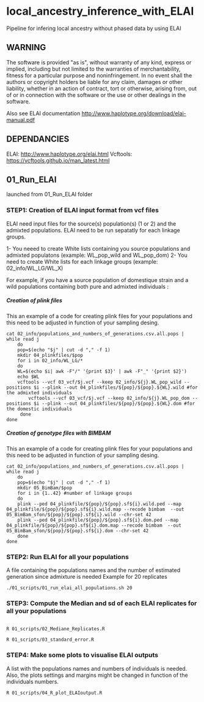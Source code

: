 # local_ancestry_inference_with_ELAI

Pipeline for infering local ancestry without phased data by using ELAI 

## WARNING

The software is provided "as is", without warranty of any kind, express or implied, including but not limited to the warranties of merchantability, fitness for a particular purpose and noninfringement. In no event shall the authors or copyright holders be liable for any claim, damages or other liability, whether in an action of contract, tort or otherwise, arising from, out of or in connection with the software or the use or other dealings in the software.

Also see ELAI documentation http://www.haplotype.org/download/elai-manual.pdf



## DEPENDANCIES

ELAI: http://www.haplotype.org/elai.html
Vcftools: https://vcftools.github.io/man_latest.html

## 01_Run_ELAI
launched from 01_Run_ELAI folder 

### STEP1: Creation of ELAI input format from vcf files

ELAI need input files for the source(s) population(s) (1 or 2) and the admixted populations. 
ELAI need to be run sepatatly for each linkage groups.

1- You neeed to create White lists containing you source populations and admixted populatons (example: WL_pop_wild and WL_pop_dom)
2- You need to create White lists for each linkage groups (example: 02_info/WL_LG/WL_X) 

For example, if you have a source population of domestique strain and a wild populations containing both pure and admixted individuals : 
##### Creation of plink files 
This an example of a code for creating plink files for your populations and this need to be adjusted in function of your sampling desing. 

```
cat 02_info/populations_and_numbers_of_generations.csv.all.pops | while read j
    do
    pop=$(echo "$j" | cut -d "," -f 1)
    mkdir 04_plinkfiles/$pop
    for i in 02_info/WL_LG/*
	do
	WL=$(echo $i| awk -F"/" '{print $3}' | awk -F"_" '{print $2}')
	echo $WL
	vcftools --vcf 03_vcf/$j.vcf --keep 02_info/${j}.WL_pop_wild --positions $i --plink --out 04_plinkfiles/${pop}/${pop}.${WL}.wild #for the admixted individuals
        vcftools --vcf 03_vcf/$j.vcf --keep 02_info/${j}.WL_pop_dom --positions $i --plink --out 04_plinkfiles/${pop}/${pop}.${WL}.dom #for the domestic individuals
     done 
done
  ```
  
 
##### Creation of genotype files with BIMBAM
This an example of a code for creating plink files for your populations and this need to be adjusted in function of your sampling desing. 
```
cat 02_info/populations_and_numbers_of_generations.csv.all.pops | while read j
    do
    pop=$(echo "$j" | cut -d "," -f 1)
    mkdir 05_BimBam/$pop
    for i in {1..42} #number of linkage groups
	do
	plink --ped 04_plinkfile/${pop}/${pop}.sf${i}.wild.ped --map 04_plinkfile/${pop}/${pop}.sf${i}.wild.map --recode bimbam  --out 05_BimBam_sfon/${pop}/${pop}.sf${i}.wild --chr-set 42
	plink --ped 04_plinkfile/${pop}/${pop}.sf${i}.dom.ped --map 04_plinkfile/${pop}/${pop}.sf${i}.dom.map --recode bimbam  --out 05_BimBam_sfon/${pop}/${pop}.sf${i}.dom --chr-set 42
	done
done	

```


### STEP2: Run ELAI for all your populations
  
  A file containing the populations names and the number of estimated generation since admixture is needed
  Example for 20 replicates 
  
  ```
  ./01_scripts/01_run_elai_all_populations.sh 20
  
  ```
  
  ### STEP3: Compute the Median and sd of each ELAI replicates for all your populations

```

R 01_scripts/02_Mediane_Replicates.R

R 01_scripts/03_standard_error.R

```

  ### STEP4: Make some plots to visualise ELAI outputs 
  
 A list with the populations names and numbers of individuals is needed. 
 Also, the plots settings and margins might be changed in function of the individuals numbers.
 
  ```
  R 01_scripts/04_R_plot_ELAIoutput.R
 ```



